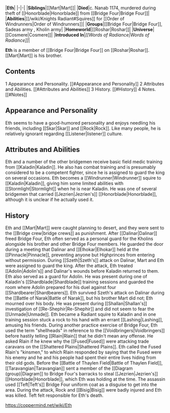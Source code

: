 |**Eth**|
|-|-|
|**Siblings**|[[Mart\|Mart]]|
|**Died**|c. Nanab 1174, murdered during theft of [[Honorblade\|Honorblade]] from [[Bridge Four\|Bridge Four]]|
|**Abilities**|[[/wiki/Knights Radiant#Squires]] for [[Order of Windrunners\|Order of Windrunners]]|
|**Groups**|[[Bridge Four\|Bridge Four]], Sadeas army , Kholin army|
|**Homeworld**|[[Roshar\|Roshar]]|
|**Universe**|[[Cosmere\|Cosmere]]|
|**Introduced In**|*[[Words of Radiance\|Words of Radiance]]*|

**Eth** is a member of [[Bridge Four\|Bridge Four]] on [[Roshar\|Roshar]]. [[Mart\|Mart]] is his brother.

## Contents

1 Appearance and Personality. [[#Appearance and Personality]] 
2 Attributes and Abilities. [[#Attributes and Abilities]] 
3 History. [[#History]] 
4 Notes. [[#Notes]] 


## Appearance and Personality
Eth seems to have a good-humored personality and enjoys needling his friends, including [[Skar\|Skar]] and [[Rock\|Rock]]. Like many people, he is relatively ignorant regarding [[Listener\|listener]] culture.

## Attributes and Abilities
Eth and a number of the other bridgemen receive basic field medic training from [[Kaladin\|Kaladin]]. He also has combat training and is presumably considered to be a competent fighter, since he is assigned to guard the king on several occasions. Eth becomes a [[Windrunner\|Windrunner]] squire to [[Kaladin\|Kaladin]], giving him some limited abilities with [[Stormlight\|Stormlight]] when he is near Kaladin. He was one of several bridgemen that carried [[Jezrien\|Jezrien's]] [[Honorblade\|Honorblade]], although it is unclear if he actually used it.

## History
Eth and [[Mart\|Mart]] were caught planning to desert, and they were sent to the [[Bridge crew\|bridge crews]] as punishment.
After [[Dalinar\|Dalinar]] freed Bridge Four, Eth often served as a personal guard for the Kholins alongside his brother and other Bridge Four members. He guarded the door during a meeting that Dalinar and [[Elhokar\|Elhokar]] held at the [[Pinnacle\|Pinnacle]], preventing anyone but Highprinces from entering without permission. During [[Szeth\|Szeth's]] attack on Dalinar, Mart and Eth were assigned to guard the king. After the attack, Eth treated [[Adolin\|Adolin's]] and Dalinar's wounds before Kaladin returned to them. Eth also served as a guard for Adolin. He was present during one of Kaladin's [[Shardblade\|Shardblade]] training sessions and guarded the room where Adolin prepared for his duel against four [[Shardbearer\|Shardbearers]].
Eth survived Szeth's attack on Dalinar during the [[Battle of Narak\|Battle of Narak]], but his brother Mart did not; Eth mourned over his body.
He was present during [[Shallan\|Shallan's]] investigation of [[Re-Shephir\|Re-Shephir]] and did not seem to fear the [[Unmade\|Unmade]].
Eth became a Radiant squire to Kaladin and in one training session stuck a rock to his hand with an errant [[Lashing\|Lashing]], amusing his friends.
During another practice exercise of Bridge Four, Eth used the term "shellheads" in reference to the [[Voidbringers\|Voidbringers]] before hastily telling [[Rlain\|Rlain]] that he didn't mean any offense. He asked Rlain if he knew why the [[Fused\|Fused]] were attacking trade caravans on the [[Shattered Plains\|Shattered Plains]]. Eth called the Fused Rlain's "kinsmen," to which Rlain responded by saying that the Fused were his enemy and he and his people had spent their entire lives hiding from their old gods.
Before the [[Battle of Thaylen Field\|Battle of Thaylen Field]], [[Taravangian\|Taravangian]] sent a member of the [[Diagram (group)\|Diagram]] to Bridge Four's barracks to steal [[Jezrien\|Jezrien's]] [[Honorblade\|Honorblade]], which Eth was holding at the time. The assassin used [[Teft\|Teft's]] Bridge Four uniform coat as a disguise to get into the area. During the attack, Rock and [[Bisig\|Bisig]] were badly injured and Eth was killed. Teft felt responsible for Eth's death.



https://coppermind.net/wiki/Eth